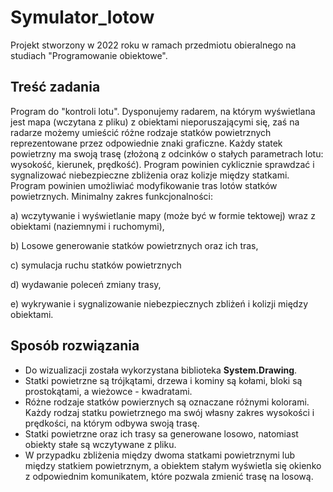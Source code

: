 # Symulator_lotow

Projekt stworzony w 2022 roku w ramach przedmiotu obieralnego na studiach "Programowanie obiektowe".


<h2>Treść zadania</h2>

Program do "kontroli lotu". Dysponujemy radarem, na którym wyświetlana jest mapa (wczytana z pliku) z obiektami nieporuszającymi się, zaś na radarze możemy umieścić różne rodzaje statków powietrznych reprezentowane przez odpowiednie znaki graficzne. Każdy statek powietrzny ma swoją trasę (złożoną z odcinków o stałych parametrach lotu: wysokość, kierunek, prędkość). Program powinien cyklicznie sprawdzać i sygnalizować niebezpieczne zbliżenia oraz kolizje między statkami. Program powinien umożliwiać modyfikowanie tras lotów statków powietrznych.
Minimalny zakres funkcjonalności:

a)	wczytywanie i wyświetlanie mapy (może być w formie tektowej) wraz z obiektami (naziemnymi i ruchomymi),

b)	Losowe generowanie statków powietrznych oraz ich tras,

c)	symulacja ruchu statków powietrznych

d)	wydawanie poleceń zmiany trasy,

e)	wykrywanie i sygnalizowanie niebezpiecznych zbliżeń i kolizji między obiektami.

<h2>Sposób rozwiązania</h2>
<ul>
<li>Do wizualizacji została wykorzystana biblioteka <b>System.Drawing</b>.</li>
<li>Statki powietrzne są trójkątami, drzewa i kominy są kołami, bloki są prostokątami, a wieżowce - kwadratami.</li>
<li> Różne rodzaje statków powierznych są oznaczane różnymi kolorami. Każdy rodzaj statku powietrznego ma swój własny zakres wysokości i prędkości, na którym odbywa swoją trasę.
<li> Statki powietrzne oraz ich trasy sa generowane losowo, natomiast obiekty stałe są wczytywane z pliku. </li>
<li> W przypadku zbliżenia między dwoma statkami powietrznymi lub między statkiem powietrznym, a obiektem stałym wyświetla się okienko z odpowiednim komunikatem, które pozwala zmienić trasę na losową.
</ul>
